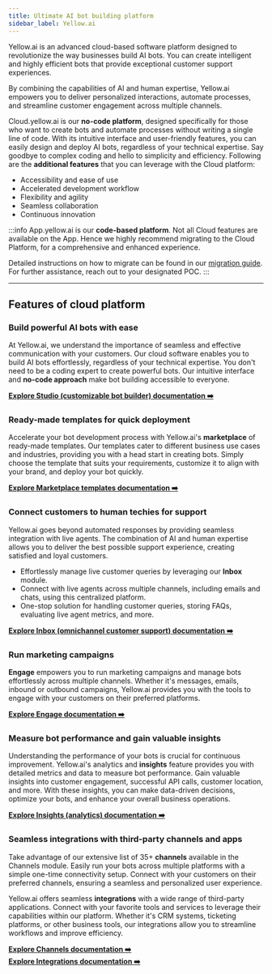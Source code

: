 ```yaml
---
title: Ultimate AI bot building platform
sidebar_label: Yellow.ai
---
```


Yellow.ai is an advanced cloud-based software platform designed to revolutionize the way businesses build AI bots. You can create intelligent and highly efficient bots that provide exceptional customer support experiences. 

By combining the capabilities of AI and human expertise, Yellow.ai empowers you to deliver personalized interactions, automate processes, and streamline customer engagement across multiple channels.

<!--
Yellow.ai offers two different platforms:

- **App**: App.yellow.ai is our **code-based platform**, catering to users who prefer a more hands-on approach. It offers a drag-and-drop interface that empowers users with advanced customization options and full control over their bot's behavior. This platform is ideal for developers or businesses with specific coding requirements or the need for highly tailored bot functionalities. All the new features will only be available on cloud platform.

-->

Cloud.yellow.ai is our **no-code platform**, designed specifically for those who want to create bots and automate processes without writing a single line of code. With its intuitive interface and user-friendly features, you can easily design and deploy AI bots, regardless of your technical expertise. Say goodbye to complex coding and hello to simplicity and efficiency. Following are the **additional features** that you can leverage with the Cloud platform:
- Accessibility and ease of use
- Accelerated development workflow
- Flexibility and agility
- Seamless collaboration
- Continuous innovation


:::info
App.yellow.ai is our **code-based platform**. Not all Cloud features are available on the App. Hence we highly recommend migrating to the Cloud Platform, for a comprehensive and enhanced experience. 

Detailed instructions on how to migrate can be found in our [migration guide](https://docs.yellow.ai/docs/cookbooks/migration-guide).     
For further assistance, reach out to your designated POC.
:::

<!-- 
Cloud URLs for different region: 

| Region Code | Region | Platform URL |
| -------- | -------- | -------- |
R0	| INDIA - Azure Central India |	https://cloud.yellow.ai
R1	| MEA - Azure UAE North	| https://r1.cloud.yellow.ai
R2	| AKARTA - GCP Asia-Southeast2	|https://r2.cloud.yellow.ai
R3	|SINGAPORE - AWS ap-Southeast-1	|https://r3.cloud.yellow.ai
R4	|USA - AWS us-west-2	|https://r4.cloud.yellow.ai
R5	|EUROPE - AWS eu-west-1	| https://r5.cloud.yellow.ai

-->

--------

## Features of cloud platform

### Build powerful AI bots with ease

At Yellow.ai, we understand the importance of seamless and effective communication with your customers. Our cloud software enables you to build AI bots effortlessly, regardless of your technical expertise. You don't need to be a coding expert to create powerful bots. Our intuitive interface and **no-code approach** make bot building accessible to everyone.
      
[**Explore Studio (customizable bot builder) documentation :arrow_right:**](https://docs.yellow.ai/docs/platform_concepts/studio/overview)


### Ready-made templates for quick deployment

Accelerate your bot development process with Yellow.ai's **marketplace** of ready-made templates. Our templates cater to different business use cases and industries, providing you with a head start in creating bots. Simply choose the template that suits your requirements, customize it to align with your brand, and deploy your bot quickly.

[**Explore Marketplace templates documentation :arrow_right:**](https://docs.yellow.ai/docs/platform_concepts/Getting%20Started/marketplaceintro)


### Connect customers to human techies for support

Yellow.ai goes beyond automated responses by providing seamless integration with live agents. The combination of AI and human expertise allows you to deliver the best possible support experience, creating satisfied and loyal customers.
      
- Effortlessly manage live customer queries by leveraging our **Inbox** module. 
- Connect with live agents across multiple channels, including emails and chats, using this centralized platform. 
- One-stop solution for handling customer queries, storing FAQs, evaluating live agent metrics, and more. 


[**Explore Inbox (omnichannel customer support) documentation :arrow_right:**](https://docs.yellow.ai/docs/platform_concepts/inbox)


### Run marketing campaigns 

**Engage** empowers you to run marketing campaigns and manage bots effortlessly across multiple channels. Whether it's messages, emails, inbound or outbound campaigns, Yellow.ai provides you with the tools to engage with your customers on their preferred platforms. 

[**Explore Engage documentation :arrow_right:**](https://docs.yellow.ai/docs/platform_concepts/engagement/engage)

### Measure bot performance and gain valuable insights

Understanding the performance of your bots is crucial for continuous improvement. Yellow.ai's analytics and **insights** feature provides you with detailed metrics and data to measure bot performance. Gain valuable insights into customer engagement, successful API calls, customer location, and more. With these insights, you can make data-driven decisions, optimize your bots, and enhance your overall business operations.

[**Explore Insights (analytics) documentation :arrow_right:**](https://docs.yellow.ai/docs/platform_concepts/growth/introductiontoinsights)


### Seamless integrations with third-party channels and apps

Take advantage of our extensive list of 35+ **channels** available in the Channels module. Easily run your bots across multiple platforms with a simple one-time connectivity setup. Connect with your customers on their preferred channels, ensuring a seamless and personalized user experience.

Yellow.ai offers seamless **integrations** with a wide range of third-party applications. Connect with your favorite tools and services to leverage their capabilities within our platform. Whether it's CRM systems, ticketing platforms, or other business tools, our integrations allow you to streamline workflows and improve efficiency.


[**Explore Channels documentation :arrow_right:**](https://docs.yellow.ai/docs/platform_concepts/channelConfiguration/overview)        
[**Explore Integrations documentation :arrow_right:**](https://docs.yellow.ai/docs/platform_concepts/appConfiguration/overview)



